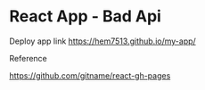 # React App - Bad Api


Deploy app link https://hem7513.github.io/my-app/


Reference 

https://github.com/gitname/react-gh-pages
